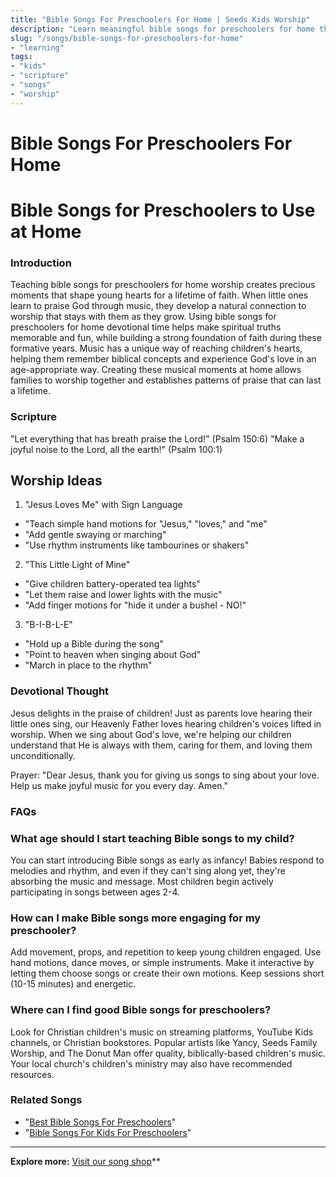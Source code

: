 ```yaml
---
title: "Bible Songs For Preschoolers For Home | Seeds Kids Worship"
description: "Learn meaningful bible songs for preschoolers for home that teach Scripture through music. Interactive worship resources for kids and families."
slug: "/songs/bible-songs-for-preschoolers-for-home"
- "learning"
tags:
- "kids"
- "scripture"
- "songs"
- "worship"
---
```


# Bible Songs For Preschoolers For Home

# Bible Songs for Preschoolers to Use at Home

### Introduction
Teaching bible songs for preschoolers for home worship creates precious moments that shape young hearts for a lifetime of faith. When little ones learn to praise God through music, they develop a natural connection to worship that stays with them as they grow. Using bible songs for preschoolers for home devotional time helps make spiritual truths memorable and fun, while building a strong foundation of faith during these formative years. Music has a unique way of reaching children's hearts, helping them remember biblical concepts and experience God's love in an age-appropriate way. Creating these musical moments at home allows families to worship together and establishes patterns of praise that can last a lifetime.

### Scripture
"Let everything that has breath praise the Lord!" (Psalm 150:6)
"Make a joyful noise to the Lord, all the earth!" (Psalm 100:1)

## Worship Ideas
1. "Jesus Loves Me" with Sign Language
- "Teach simple hand motions for "Jesus," "loves," and "me"
- "Add gentle swaying or marching"
- "Use rhythm instruments like tambourines or shakers"

2. "This Little Light of Mine"
- "Give children battery-operated tea lights"
- "Let them raise and lower lights with the music"
- "Add finger motions for "hide it under a bushel - NO!"

3. "B-I-B-L-E"
- "Hold up a Bible during the song"
- "Point to heaven when singing about God"
- "March in place to the rhythm"

### Devotional Thought
Jesus delights in the praise of children! Just as parents love hearing their little ones sing, our Heavenly Father loves hearing children's voices lifted in worship. When we sing about God's love, we're helping our children understand that He is always with them, caring for them, and loving them unconditionally.

Prayer: "Dear Jesus, thank you for giving us songs to sing about your love. Help us make joyful music for you every day. Amen."

### FAQs

### What age should I start teaching Bible songs to my child?
You can start introducing Bible songs as early as infancy! Babies respond to melodies and rhythm, and even if they can't sing along yet, they're absorbing the music and message. Most children begin actively participating in songs between ages 2-4.

### How can I make Bible songs more engaging for my preschooler?
Add movement, props, and repetition to keep young children engaged. Use hand motions, dance moves, or simple instruments. Make it interactive by letting them choose songs or create their own motions. Keep sessions short (10-15 minutes) and energetic.

### Where can I find good Bible songs for preschoolers?
Look for Christian children's music on streaming platforms, YouTube Kids channels, or Christian bookstores. Popular artists like Yancy, Seeds Family Worship, and The Donut Man offer quality, biblically-based children's music. Your local church's children's ministry may also have recommended resources.

### Related Songs

- "[Best Bible Songs For Preschoolers](/songs/best-bible-songs-for-preschoolers/)"
- "[Bible Songs For Kids For Preschoolers](/songs/bible-songs-for-kids-for-preschoolers/)"

---

**Explore more:** [Visit our song shop](https://seedskidsworship.com/shop)**

<!-- Schema Markup -->
<script type="application/ld+json">
{
  "@context": "https://schema.org",
  "@type": "MusicRecording",
  "name": "Bible Songs For Preschoolers For Home",
  "byArtist": {
    "@type": "MusicGroup",
    "name": "Seeds Kids Worship"
  },
  "isFamilyFriendly": true,
  "url": "https://seedskidsworship.com/songs/bible-songs-for-preschoolers-for-home/"
}
</script>